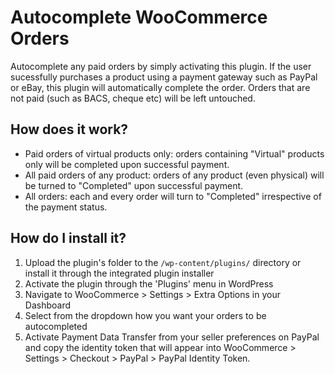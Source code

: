 # Autocomplete WooCommerce Orders
Autocomplete any paid orders by simply activating this plugin. If the user sucessfully purchases a product using a payment gateway such as PayPal or eBay, this plugin will automatically complete the order. Orders that are not paid (such as BACS, cheque etc) will be left untouched.

## How does it work?

* Paid orders of virtual products only: orders containing "Virtual" products only will be completed upon successful payment.  
* All paid orders of any product: orders of any product (even physical) will be turned to "Completed" upon successful payment.  
* All orders: each and every order will turn to "Completed" irrespective of the payment status.

## How do I install it?

1. Upload the plugin\'s folder to the `/wp-content/plugins/` directory or install it through the integrated plugin installer    
2. Activate the plugin through the \'Plugins\' menu in WordPress     
3. Navigate to WooCommerce > Settings > Extra Options in your Dashboard
4. Select from the dropdown how you want your orders to be autocompleted
5. Activate Payment Data Transfer from your seller preferences on PayPal and copy the identity token that will appear into WooCommerce > Settings > Checkout > PayPal > PayPal Identity Token.
